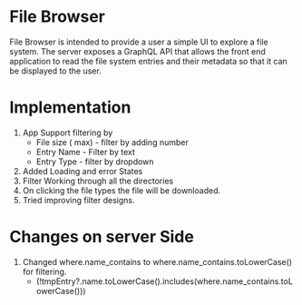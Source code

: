 # File Browser

File Browser is intended to provide a user a simple UI to explore a file system. The server exposes a GraphQL API that allows the front end application to read the file system entries and their metadata so that it can be displayed to the user.

# Implementation 
1.  App Support filtering by 
    -  File size ( max) - filter by adding number 
    -  Entry Name - Filter by text 
    -  Entry Type - filter by dropdown
2. Added Loading and error States
3. Filter Working through all the directories 
4. On clicking the file types the file will be downloaded.
5. Tried improving filter designs.

# Changes on server Side
1. Changed where.name_contains to where.name_contains.toLowerCase() for filtering. 
    - (!tmpEntry?.name.toLowerCase().includes(where.name_contains.toLowerCase()))



